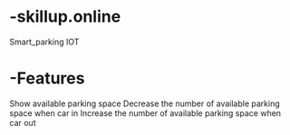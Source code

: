 # -skillup.online
Smart_parking IOT
# -Features
 Show available parking space
 Decrease the number of available parking space when car in
 Increase the number of available parking space when car out
